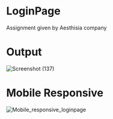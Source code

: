 # LoginPage
Assignment given by Aesthisia company
# Output
![Screenshot (137)](https://github.com/Divya56789/LoginPage/assets/100693473/579b839c-aeb5-4f7b-992e-9459b3b03fcf)
# Mobile Responsive 
![Mobile_responsive_loginpage](https://github.com/Divya56789/LoginPage/assets/100693473/fffafeda-72a8-4f4a-bdfb-3cc74789efb9)
